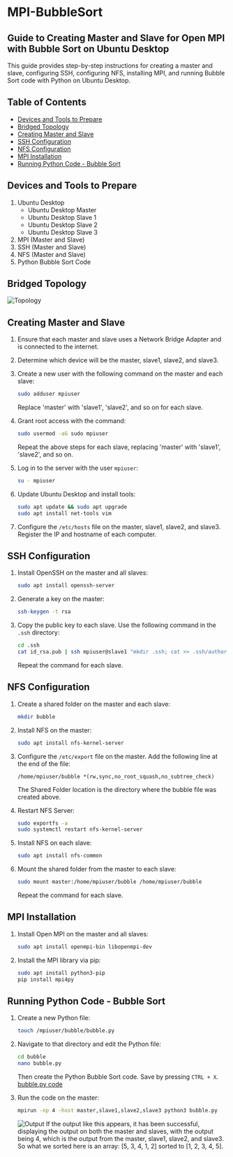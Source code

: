 # MPI-BubbleSort
## Guide to Creating Master and Slave for Open MPI with Bubble Sort on Ubuntu Desktop

This guide provides step-by-step instructions for creating a master and slave, configuring SSH, configuring NFS, installing MPI, and running Bubble Sort code with Python on Ubuntu Desktop.

## Table of Contents
- [Devices and Tools to Prepare](#devices-and-tools-to-prepare)
- [Bridged Topology](#bridged-topology)
- [Creating Master and Slave](#creating-master-and-slave)
- [SSH Configuration](#ssh-configuration)
- [NFS Configuration](#nfs-configuration)
- [MPI Installation](#mpi-installation)
- [Running Python Code - Bubble Sort](#running-python-code---bubble-sort)

## Devices and Tools to Prepare
1. Ubuntu Desktop
   - Ubuntu Desktop Master
   - Ubuntu Desktop Slave 1
   - Ubuntu Desktop Slave 2
   - Ubuntu Desktop Slave 3
2. MPI (Master and Slave)
3. SSH (Master and Slave)
4. NFS (Master and Slave)
5. Python Bubble Sort Code

## Bridged Topology
![Topology](https://github.com/NauvalPerdana/MPI-BubbleSort/blob/main/Topologi.png)

## Creating Master and Slave
1. Ensure that each master and slave uses a Network Bridge Adapter and is connected to the internet.
2. Determine which device will be the master, slave1, slave2, and slave3.
3. Create a new user with the following command on the master and each slave:

    ```bash
    sudo adduser mpiuser
    ```

    Replace 'master' with 'slave1', 'slave2', and so on for each slave.

4. Grant root access with the command:

    ```bash
    sudo usermod -aG sudo mpiuser
    ```

    Repeat the above steps for each slave, replacing 'master' with 'slave1', 'slave2', and so on.

5. Log in to the server with the user `mpiuser`:

    ```bash
    su - mpiuser
    ```

6. Update Ubuntu Desktop and install tools:

    ```bash
    sudo apt update && sudo apt upgrade
    sudo apt install net-tools vim
    ```

7. Configure the `/etc/hosts` file on the master, slave1, slave2, and slave3. Register the IP and hostname of each computer.

## SSH Configuration
1. Install OpenSSH on the master and all slaves:

    ```bash
    sudo apt install openssh-server
    ```

2. Generate a key on the master:

    ```bash
    ssh-keygen -t rsa
    ```

3. Copy the public key to each slave. Use the following command in the `.ssh` directory:

    ```bash
    cd .ssh
    cat id_rsa.pub | ssh mpiuser@slave1 "mkdir .ssh; cat >> .ssh/authorized_keys"
    ```

    Repeat the command for each slave.

## NFS Configuration
1. Create a shared folder on the master and each slave:

    ```bash
    mkdir bubble
    ```

2. Install NFS on the master:

    ```bash
    sudo apt install nfs-kernel-server
    ```

3. Configure the `/etc/export` file on the master. Add the following line at the end of the file:

    ```plaintext
    /home/mpiuser/bubble *(rw,sync,no_root_squash,no_subtree_check)
    ```

    The Shared Folder location is the directory where the bubble file was created above.

4. Restart NFS Server:

    ```bash
    sudo exportfs -a
    sudo systemctl restart nfs-kernel-server
    ```

5. Install NFS on each slave:

    ```bash
    sudo apt install nfs-common
    ```

6. Mount the shared folder from the master to each slave:

    ```bash
    sudo mount master:/home/mpiuser/bubble /home/mpiuser/bubble
    ```

    Repeat the command for each slave.

## MPI Installation
1. Install Open MPI on the master and all slaves:

    ```bash
    sudo apt install openmpi-bin libopenmpi-dev
    ```

2. Install the MPI library via pip:

    ```bash
    sudo apt install python3-pip
    pip install mpi4py
    ```

## Running Python Code - Bubble Sort
1. Create a new Python file:

    ```bash
    touch /mpiuser/bubble/bubble.py
    ```

2. Navigate to that directory and edit the Python file:

    ```bash
    cd bubble
    nano bubble.py
    ```

    Then create the Python Bubble Sort code. Save by pressing `CTRL + X`.
   [bubble.py code](https://github.com/NauvalPerdana/MPI-BubbleSort/blob/main/bubble.py)

3. Run the code on the master:

    ```bash
    mpirun -np 4 -host master,slave1,slave2,slave3 python3 bubble.py
    ```

   ![Output](https://github.com/NauvalPerdana/MPI-BubbleSort/blob/main/output.png)
    If the output like this appears, it has been successful, displaying the output on both the master and slaves, with the output being 4, which is the output from the master, slave1, slave2, and slave3. So what we sorted here is an array: [5, 3, 4, 1, 2] sorted to [1, 2, 3, 4, 5].
